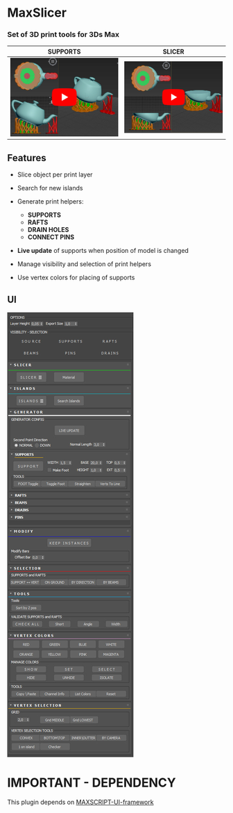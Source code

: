 # MaxSlicer

### Set of 3D print tools for 3Ds Max  



| SUPPORTS      | SLICER |
| ----------- | ----------- |
| [![Showcase](documentation/supports-generator-showcase-youTube-low.jpg)](https://www.youtube.com/watch?v=WVPYBLx4q8I)	| [![Showcase](documentation/slicer-showcase-youTube-low.jpg)](https://www.youtube.com/watch?v=_YPodOSh0rc)


## Features

- Slice object per print layer  
- Search for new islands 

- Generate print helpers:  
	- **SUPPORTS**  
	- **RAFTS**  
	- **DRAIN HOLES**  
	- **CONNECT PINS**  


- **Live update** of supports when position of model is changed  
- Manage visibility and selection of print helpers

- Use vertex colors for placing of supports



## UI

![ui-screen](documentation/ui-screen.jpg)


# IMPORTANT - DEPENDENCY

This plugin depends on [MAXSCRIPT-UI-framework](https://github.com/vilbur/MAXSCRIPT-UI-framework)